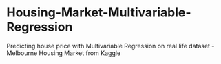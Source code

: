 # Housing-Market-Multivariable-Regression
Predicting house price with Multivariable Regression on real life dataset - Melbourne Housing Market from Kaggle
